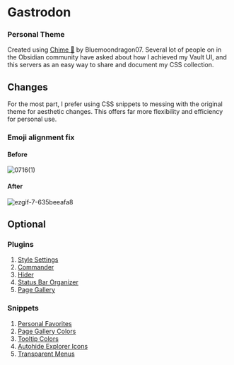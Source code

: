# Gastrodon
### Personal Theme
Created using [Chime 🔔](https://github.com/Bluemoondragon07/chime-theme) by Bluemoondragon07. Several lot of people on in the Obsidian community have asked about how I achieved my Vault UI, and this servers as an easy way to share and document my CSS collection. 
## Changes
For the most part, I prefer using CSS snippets to messing with the original theme for aesthetic changes. This offers far more flexibility and efficiency for personal use. 
### Emoji alignment fix
#### Before
![0716(1)](https://github.com/user-attachments/assets/1ee8c751-10bc-4d30-a3a6-59a8644d7138)
#### After
![ezgif-7-635beeafa8](https://github.com/user-attachments/assets/cb584156-15da-4b00-8305-59ce6b03f4f9)
## Optional
### Plugins
1. [Style Settings](https://github.com/mgmeyers/obsidian-style-settings)
2. [Commander](https://github.com/phibr0/obsidian-commander)
3. [Hider](https://github.com/kepano/obsidian-hider)
4. [Status Bar Organizer](https://github.com/Opisek/obsidian-statusbar-organizer)
5. [Page Gallery](https://github.com/tokenshift/obsidian-page-gallery)
### Snippets
1. [Personal Favorites](https://github.com/t-if/gastrodon/tree/main/Snippets/Favorites)
2. [Page Gallery Colors](https://github.com/t-if/gastrodon/blob/main/Page%20Gallery%20Colors.md)
3. [Tooltip Colors](https://github.com/t-if/gastrodon/blob/main/Tooltip%20Colors.md)
4. [Autohide Explorer Icons](https://github.com/t-if/gastrodon/blob/main/Snippets/Autohide%20Explorer%20Icons.css)
5. [Transparent Menus](https://github.com/t-if/gastrodon/blob/main/Snippets/Transparent%20Menus.css)
